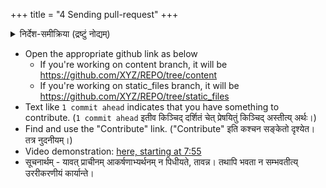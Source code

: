 +++
title = "4 Sending pull-request"
+++

<details><summary>निर्देश-समीक्रिया (द्रष्टुं नोद्यम्)</summary>

- अधः _XYZ_ इति यद् अस्ति, तस्य स्थाने स्वीयं github-नाम प्रयुङ्क्ताम्। (Below, replace _'XYZ'_ with your github username.)
  - अथवैतत् प्रयुज्यतां यन्त्रम्: <input id="input_githubUserId" value="XYZ"></input><input id="input_repo" value="REPO"></input><button id="transformId" onclick="handleTransformIdBtnClick();">पाठम् परिवर्तय!!</button>
- Back to [Git workflow](/groups/dyuganga/projects/text/git-workflow/?githubUserId=XYZ&repo=REPO)
</details>

- Open the appropriate github link as below
  - If you're working on content branch, it will be https://github.com/XYZ/REPO/tree/content
  - If you're working on static_files branch, it will be https://github.com/XYZ/REPO/tree/static_files
- Text like `1 commit ahead` indicates that you have something to contribute. (`1 commit ahead` इतीव किञ्चिद् दर्शितं चेत् प्रेषयितुं किञ्चिद् अस्तीत्य् अर्थः।) 
- Find and use the "Contribute" link. ("Contribute" इति कश्चन सङ्केतो दृश्येत। तत्र नुदनीयम्।)
- Video demonstration: [here, starting at 7:55](https://youtu.be/yKLyfqL0A4M?t=462)
- सूचनार्थम् - यावत् प्राचीनम् आकर्षणाभ्यर्थनम् न पिधीयते, तावन्न। तथापि भवता न सम्भवतीत्य् उररीकरणीयं कार्यान्ते।

<script src="../contribution-page-customizer.js"></script>
